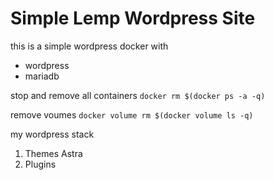 # Simple Lemp Wordpress Site
this is a simple wordpress docker with
* wordpress
* mariadb

stop and remove all containers ```docker rm $(docker ps -a -q)```

remove voumes ```docker volume rm $(docker volume ls -q)```


my wordpress stack
1) Themes
Astra
2) Plugins



